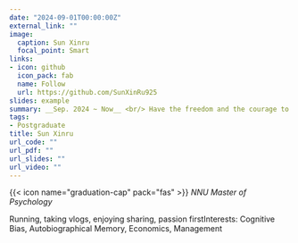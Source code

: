 ```yaml
---
date: "2024-09-01T00:00:00Z"
external_link: ""
image:
  caption: Sun Xinru
  focal_point: Smart
links:
- icon: github
  icon_pack: fab
  name: Follow
  url: https://github.com/SunXinRu925
slides: example
summary: __Sep. 2024 ~ Now__ <br/> Have the freedom and the courage to be yourself
tags:
- Postgraduate 
title: Sun Xinru
url_code: ""
url_pdf: ""
url_slides: ""
url_video: ""
---
```

{{< icon name="graduation-cap" pack="fas" >}} _NNU Master of Psychology_  

Running, taking vlogs, enjoying sharing, passion firstInterests: Cognitive Bias, Autobiographical Memory, Economics, Management


